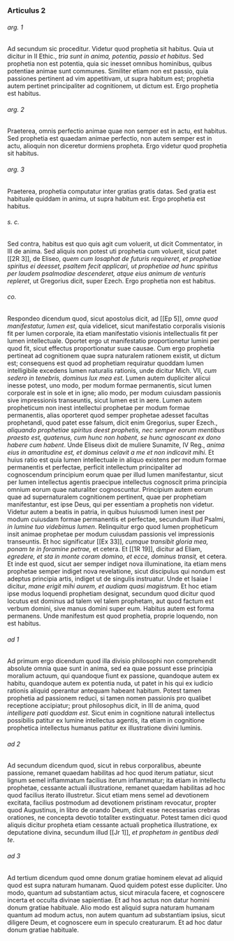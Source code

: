 ### Articulus 2

###### arg. 1
Ad secundum sic proceditur. Videtur quod prophetia sit habitus. Quia ut dicitur in II Ethic., *tria sunt in anima, potentia, passio et habitus*. Sed prophetia non est potentia, quia sic inesset omnibus hominibus, quibus potentiae animae sunt communes. Similiter etiam non est passio, quia passiones pertinent ad vim appetitivam, ut supra habitum est; prophetia autem pertinet principaliter ad cognitionem, ut dictum est. Ergo prophetia est habitus.

###### arg. 2
Praeterea, omnis perfectio animae quae non semper est in actu, est habitus. Sed prophetia est quaedam animae perfectio, non autem semper est in actu, alioquin non diceretur dormiens propheta. Ergo videtur quod prophetia sit habitus.

###### arg. 3
Praeterea, prophetia computatur inter gratias gratis datas. Sed gratia est habituale quiddam in anima, ut supra habitum est. Ergo prophetia est habitus.

###### s. c.
Sed contra, habitus est quo quis agit cum voluerit, ut dicit Commentator, in III de anima. Sed aliquis non potest uti prophetia cum voluerit, sicut patet [[2R 3]], de Eliseo, *quem cum Iosaphat de futuris requireret, et prophetiae spiritus ei deesset, psaltem fecit applicari, ut prophetiae ad hunc spiritus per laudem psalmodiae descenderet, atque eius animum de venturis repleret*, ut Gregorius dicit, super Ezech. Ergo prophetia non est habitus.

###### co.
Respondeo dicendum quod, sicut apostolus dicit, ad [[Ep 5]], *omne quod manifestatur, lumen est*, quia videlicet, sicut manifestatio corporalis visionis fit per lumen corporale, ita etiam manifestatio visionis intellectualis fit per lumen intellectuale. Oportet ergo ut manifestatio proportionetur lumini per quod fit, sicut effectus proportionatur suae causae. Cum ergo prophetia pertineat ad cognitionem quae supra naturalem rationem existit, ut dictum est; consequens est quod ad prophetiam requiratur quoddam lumen intelligibile excedens lumen naturalis rationis, unde dicitur Mich. VII, *cum sedero in tenebris, dominus lux mea est*. Lumen autem dupliciter alicui inesse potest, uno modo, per modum formae permanentis, sicut lumen corporale est in sole et in igne; alio modo, per modum cuiusdam passionis sive impressionis transeuntis, sicut lumen est in aere. Lumen autem propheticum non inest intellectui prophetae per modum formae permanentis, alias oporteret quod semper prophetae adesset facultas prophetandi, quod patet esse falsum, dicit enim Gregorius, super Ezech., *aliquando prophetiae spiritus deest prophetis, nec semper eorum mentibus praesto est, quatenus, cum hunc non habent, se hunc agnoscant ex dono habere cum habent*. Unde Eliseus dixit de muliere Sunamite, IV Reg., *anima eius in amaritudine est, et dominus celavit a me et non indicavit mihi*. Et huius ratio est quia lumen intellectuale in aliquo existens per modum formae permanentis et perfectae, perficit intellectum principaliter ad cognoscendum principium eorum quae per illud lumen manifestantur, sicut per lumen intellectus agentis praecipue intellectus cognoscit prima principia omnium eorum quae naturaliter cognoscuntur. Principium autem eorum quae ad supernaturalem cognitionem pertinent, quae per prophetiam manifestantur, est ipse Deus, qui per essentiam a prophetis non videtur. Videtur autem a beatis in patria, in quibus huiusmodi lumen inest per modum cuiusdam formae permanentis et perfectae, secundum illud Psalmi, *in lumine tuo videbimus lumen*. Relinquitur ergo quod lumen propheticum insit animae prophetae per modum cuiusdam passionis vel impressionis transeuntis. Et hoc significatur [[Ex 33]], *cumque transibit gloria mea, ponam te in foramine petrae,* et cetera. Et [[1R 19]], dicitur ad Eliam, *egredere, et sta in monte coram domino, et ecce, dominus transit,* et cetera. Et inde est quod, sicut aer semper indiget nova illuminatione, ita etiam mens prophetae semper indiget nova revelatione, sicut discipulus qui nondum est adeptus principia artis, indiget ut de singulis instruatur. Unde et Isaiae l dicitur, *mane erigit mihi aurem, et audiam quasi magistrum*. Et hoc etiam ipse modus loquendi prophetiam designat, secundum quod dicitur quod locutus est dominus ad talem vel talem prophetam, aut quod factum est verbum domini, sive manus domini super eum. Habitus autem est forma permanens. Unde manifestum est quod prophetia, proprie loquendo, non est habitus.

###### ad 1
Ad primum ergo dicendum quod illa divisio philosophi non comprehendit absolute omnia quae sunt in anima, sed ea quae possunt esse principia moralium actuum, qui quandoque fiunt ex passione, quandoque autem ex habitu, quandoque autem ex potentia nuda, ut patet in his qui ex iudicio rationis aliquid operantur antequam habeant habitum. Potest tamen prophetia ad passionem reduci, si tamen nomen passionis pro qualibet receptione accipiatur; prout philosophus dicit, in III de anima, quod *intelligere pati quoddam est*. Sicut enim in cognitione naturali intellectus possibilis patitur ex lumine intellectus agentis, ita etiam in cognitione prophetica intellectus humanus patitur ex illustratione divini luminis.

###### ad 2
Ad secundum dicendum quod, sicut in rebus corporalibus, abeunte passione, remanet quaedam habilitas ad hoc quod iterum patiatur, sicut lignum semel inflammatum facilius iterum inflammatur; ita etiam in intellectu prophetae, cessante actuali illustratione, remanet quaedam habilitas ad hoc quod facilius iterato illustretur. Sicut etiam mens semel ad devotionem excitata, facilius postmodum ad devotionem pristinam revocatur, propter quod Augustinus, in libro de orando Deum, dicit esse necessarias crebras orationes, ne concepta devotio totaliter exstinguatur. Potest tamen dici quod aliquis dicitur propheta etiam cessante actuali prophetica illustratione, ex deputatione divina, secundum illud [[Jr 1]], *et prophetam in gentibus dedi te*.

###### ad 3
Ad tertium dicendum quod omne donum gratiae hominem elevat ad aliquid quod est supra naturam humanam. Quod quidem potest esse dupliciter. Uno modo, quantum ad substantiam actus, sicut miracula facere, et cognoscere incerta et occulta divinae sapientiae. Et ad hos actus non datur homini donum gratiae habituale. Alio modo est aliquid supra naturam humanam quantum ad modum actus, non autem quantum ad substantiam ipsius, sicut diligere Deum, et cognoscere eum in speculo creaturarum. Et ad hoc datur donum gratiae habituale.


